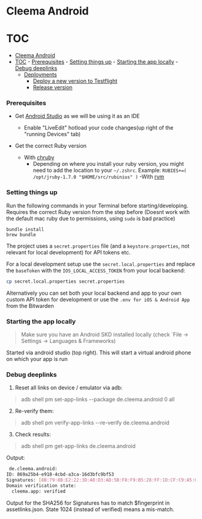# Cleema Android
# TOC

- [Cleema Android](#cleema-android)
- [TOC](#toc)
        - [Prerequisites](#prerequisites)
        - [Setting things up](#setting-things-up)
        - [Starting the app locally](#starting-the-app-locally)
        - [Debug deeplinks](#debug-deeplinks)
    - [Deployments](#deployments)
        - [Deploy a new version to Testflight](#deploy-a-new-version-to-testflight)
        - [Release version](#release-version)

### Prerequisites

- Get [Android Studio](https://developer.android.com/studio?hl=de) as we will be using it as an IDE
  - Enable "LiveEdit" hotload your code changes(up right of the "running Devices" tab)

- Get the correct Ruby version
  - With [chruby](https://mac.install.guide/ruby/12)
    - Depending on where you install your ruby version, you might need to add the location 
    to your `~/.zshrc`. Example:
    `RUBIES+=(
      /opt/jruby-1.7.0
      "$HOME/src/rubinius"
      )`
  -With [rvm](https://rvm.io/rvm/install)

### Setting things up
Run the following commands in your Terminal before starting/developing.
Requires the correct Ruby version from the step before
(Doesnt work with the default mac ruby due to permissions, using `sudo` is bad practice)
```
bundle install
brew bundle
```

The project uses a `secret.properties` file (and a `keystore.properties`, not relevant for local development) for API tokens etc. 

For a local development setup use the `secret.local.properties` and replace the `baseToken` with the `IOS_LOCAL_ACCESS_TOKEN` from your local backend:

```bash
cp secret.local.properties secret.properties
```

Alternatively you can set both your local backend and app to your own custom API token for development or use the `.env for iOS & Android App` from the Bitwarden


### Starting the app locally

> Make sure you have an Android SKD installed locally (check `File -> Settings -> Languages & Frameworks)

Started via android studio (top right).
This will start a virtual android phone on which your app is run

### Debug deeplinks

1. Reset all links on device / emulator via adb:
> adb shell pm set-app-links --package de.cleema.android 0 all

2. Re-verify them:
> adb shell pm verify-app-links --re-verify de.cleema.android

3. Check results:
> adb shell pm get-app-links de.cleema.android


Output:
 ```bash
  de.cleema.android:
 ID: 869a25b4-e918-4cbd-a3ca-16d3bfc9bf53
 Signatures: [8B:79:8B:E2:22:3D:A8:D3:AD:5B:F8:F9:B5:28:FF:1D:CF:C9:A5:0F:FE:23:EC:10:B7:CB:97:B8:35:FB:1A:DB]
 Domain verification state:
   cleema.app: verified
 ```

Output for the SHA256 for Signatures has to match $fingerprint in assetlinks.json.
State 1024 (instead of verified) means a mis-match.
